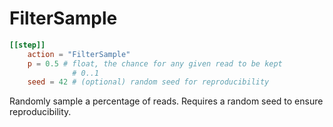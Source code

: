 # FilterSample


```toml
[[step]]
    action = "FilterSample"
    p = 0.5 # float, the chance for any given read to be kept
              # 0..1
    seed = 42 # (optional) random seed for reproducibility
```

Randomly sample a percentage of reads.
Requires a random seed to ensure reproducibility.
